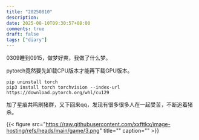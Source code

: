 ```yaml
---
title: "20250810"
description: 
date: 2025-08-10T09:30:57+08:00
comments: true
draft: false
tags: ["diary"]
---
```

0309睡到0915，做梦好爽，我做了什么梦。

pytorch竟然要先卸载CPU版本才能再下载GPU版本。

```
pip uninstall torch
pip3 install torch torchvision --index-url https://download.pytorch.org/whl/cu129
```

加了星痕共鸣刷猪群，又下回来qq，发现有很多很多人在一起受苦，不断追着猪杀。

{{< figure src="https://raw.githubusercontent.com/xxfttkx/image-hosting/refs/heads/main/game/3.png" title="" caption="" >}}

